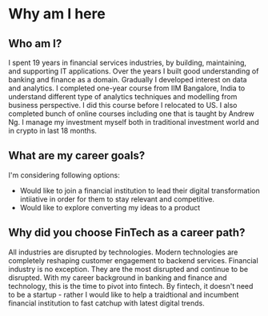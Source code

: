 # Why am I here
## Who am I?
I spent 19 years in financial services industries, by building, maintaining, and supporting IT applications. Over the years I built good understanding of banking and finance as a domain. 
Gradually I developed interest on data and analytics. I completed one-year course from IIM Bangalore, India to understand different type of analytics techniques and modelling from business perspective. I did this course before I relocated to US.
I also completed bunch of online courses including one that is taught by Andrew Ng. 
I manage my investment myself both in traditional investment world and in crypto in last 18 months. 

## What are my career goals?
I'm considering following options:
- Would like to join a financial institution to lead their digital transformation intiiative in order for them to stay relevant and competitive.
- Would like to explore converting my ideas to a product 

## Why did you choose FinTech as a career path?
All industries are disrupted by technologies. Modern technologies are completely reshaping customer engagement to backend services. Financial industry is no exception. They are the most disrupted and continue to be disrupted. With my career background in banking and finance and technology, this is the time to pivot into fintech. 
By fintech, it doesn't need to be a startup - rather I would like to help a traidtional and incumbent financial institution to fast catchup with latest digital trends.